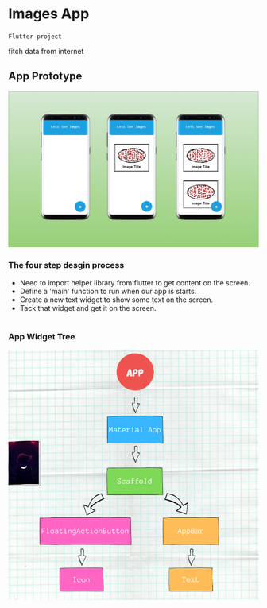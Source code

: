 # Images App

`Flutter project`

fitch data from internet 

## App Prototype 
<img src='Images/AppPrototype.png'>

### The four step desgin process 
* Need to import helper library from flutter to get content on the screen.
* Define a 'main' function to run when our app is starts.
* Create a new text widget to show some text on the screen.
* Tack that widget and get it on the screen.
#

### App Widget Tree
<img src='Images/AppWidgetTree.png'>

